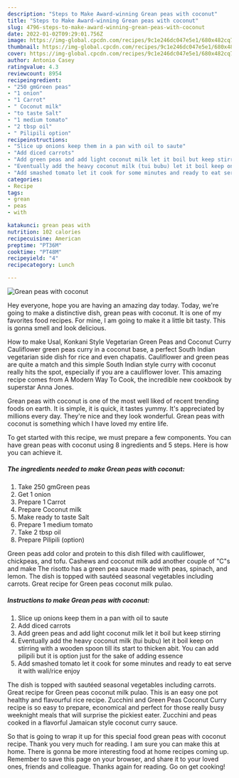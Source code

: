 ```yaml
---
description: "Steps to Make Award-winning Grean peas with coconut"
title: "Steps to Make Award-winning Grean peas with coconut"
slug: 4796-steps-to-make-award-winning-grean-peas-with-coconut
date: 2022-01-02T09:29:01.756Z
image: https://img-global.cpcdn.com/recipes/9c1e246dc047e5e1/680x482cq70/grean-peas-with-coconut-recipe-main-photo.jpg
thumbnail: https://img-global.cpcdn.com/recipes/9c1e246dc047e5e1/680x482cq70/grean-peas-with-coconut-recipe-main-photo.jpg
cover: https://img-global.cpcdn.com/recipes/9c1e246dc047e5e1/680x482cq70/grean-peas-with-coconut-recipe-main-photo.jpg
author: Antonio Casey
ratingvalue: 4.3
reviewcount: 8954
recipeingredient:
- "250 gmGreen peas"
- "1 onion"
- "1 Carrot"
- " Coconut milk"
- "to taste Salt"
- "1 medium tomato"
- "2 tbsp oil"
- " Pilipili option"
recipeinstructions:
- "Slice up onions keep them in a pan with oil to saute"
- "Add diced carrots"
- "Add green peas and add light coconut milk let it boil but keep stirring"
- "Eventually add the heavy coconut milk (tui bubu) let it boil keep on stirring with a wooden spoon till its start to thicken abit. You can add pilipili but it is option just for the sake of adding essence"
- "Add smashed tomato let it cook for some minutes and ready to eat serve it with wali/rice enjoy"
categories:
- Recipe
tags:
- grean
- peas
- with

katakunci: grean peas with 
nutrition: 102 calories
recipecuisine: American
preptime: "PT36M"
cooktime: "PT48M"
recipeyield: "4"
recipecategory: Lunch

---
```



![Grean peas with coconut](https://img-global.cpcdn.com/recipes/9c1e246dc047e5e1/680x482cq70/grean-peas-with-coconut-recipe-main-photo.jpg)

Hey everyone, hope you are having an amazing day today. Today, we're going to make a distinctive dish, grean peas with coconut. It is one of my favorites food recipes. For mine, I am going to make it a little bit tasty. This is gonna smell and look delicious.

How to make Usal, Konkani Style Vegetarian Green Peas and Coconut Curry Cauliflower green peas curry in a coconut base, a perfect South Indian vegetarian side dish for rice and even chapatis. Cauliflower and green peas are quite a match and this simple South Indian style curry with coconut really hits the spot, especially if you are a cauliflower lover. This amazing recipe comes from A Modern Way To Cook, the incredible new cookbook by superstar Anna Jones.

Grean peas with coconut is one of the most well liked of recent trending foods on earth. It is simple, it is quick, it tastes yummy. It's appreciated by millions every day. They're nice and they look wonderful. Grean peas with coconut is something which I have loved my entire life.


To get started with this recipe, we must prepare a few components. You can have grean peas with coconut using 8 ingredients and 5 steps. Here is how you can achieve it.

<!--inarticleads1-->

##### The ingredients needed to make Grean peas with coconut:

1. Take 250 gmGreen peas
1. Get 1 onion
1. Prepare 1 Carrot
1. Prepare  Coconut milk
1. Make ready to taste Salt
1. Prepare 1 medium tomato
1. Take 2 tbsp oil
1. Prepare  Pilipili (option)


Green peas add color and protein to this dish filled with cauliflower, chickpeas, and tofu. Cashews and coconut milk add another couple of &#34;C&#34;s and make The risotto has a green pea sauce made with peas, spinach, and lemon. The dish is topped with sautéed seasonal vegetables including carrots. Great recipe for Green peas coconut milk pulao. 

<!--inarticleads2-->

##### Instructions to make Grean peas with coconut:

1. Slice up onions keep them in a pan with oil to saute
1. Add diced carrots
1. Add green peas and add light coconut milk let it boil but keep stirring
1. Eventually add the heavy coconut milk (tui bubu) let it boil keep on stirring with a wooden spoon till its start to thicken abit. You can add pilipili but it is option just for the sake of adding essence
1. Add smashed tomato let it cook for some minutes and ready to eat serve it with wali/rice enjoy


The dish is topped with sautéed seasonal vegetables including carrots. Great recipe for Green peas coconut milk pulao. This is an easy one pot healthy and flavourful rice recipe. Zucchini and Green Peas Coconut Curry recipe is so easy to prepare, economical and perfect for those really busy weeknight meals that will surprise the pickiest eater. Zucchini and peas cooked in a flavorful Jamaican style coconut curry sauce. 

So that is going to wrap it up for this special food grean peas with coconut recipe. Thank you very much for reading. I am sure you can make this at home. There is gonna be more interesting food at home recipes coming up. Remember to save this page on your browser, and share it to your loved ones, friends and colleague. Thanks again for reading. Go on get cooking!
